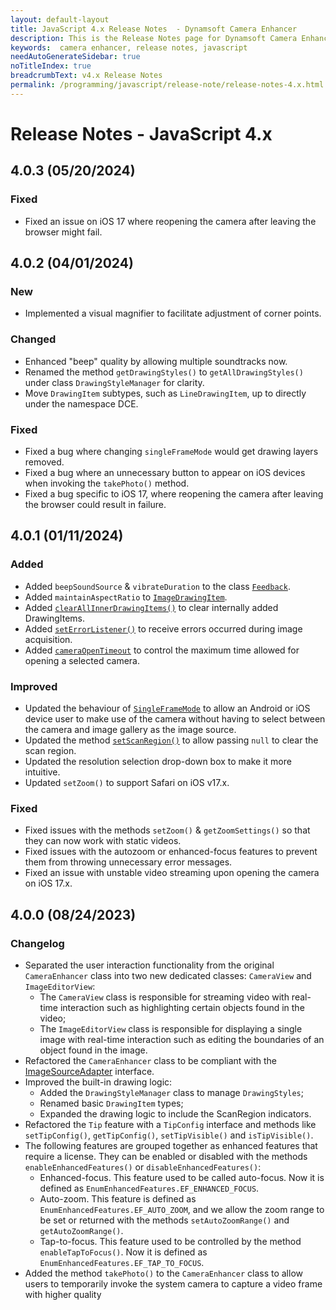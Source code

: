 ```yaml
---
layout: default-layout
title: JavaScript 4.x Release Notes  - Dynamsoft Camera Enhancer
description: This is the Release Notes page for Dynamsoft Camera Enhancer JavaScript SDK v 4.x.
keywords:  camera enhancer, release notes, javascript
needAutoGenerateSidebar: true
noTitleIndex: true
breadcrumbText: v4.x Release Notes
permalink: /programming/javascript/release-note/release-notes-4.x.html
---
```


# Release Notes - JavaScript 4.x

## 4.0.3 (05/20/2024)

### Fixed

* Fixed an issue on iOS 17 where reopening the camera after leaving the browser might fail.

## 4.0.2 (04/01/2024)

### New

* Implemented a visual magnifier to facilitate adjustment of corner points.

### Changed

* Enhanced "beep" quality by allowing multiple soundtracks now.
* Renamed the method `getDrawingStyles()` to `getAllDrawingStyles()` under class `DrawingStyleManager` for clarity.
* Move `DrawingItem` subtypes, such as `LineDrawingItem`, up to directly under the namespace DCE.

### Fixed

* Fixed a bug where changing `singleFrameMode` would get drawing layers removed.
* Fixed a bug where an unnecessary button to appear on iOS devices when invoking the `takePhoto()` method.
* Fixed a bug specific to iOS 17, where reopening the camera after leaving the browser could result in failure.

## 4.0.1 (01/11/2024)

### Added

* Added `beepSoundSource` & `vibrateDuration` to the class [`Feedback`](../api-reference/feedback.md).
* Added `maintainAspectRatio` to [`ImageDrawingItem`](../api-reference/drawingitem.md#imagedrawingitem).
* Added [`clearAllInnerDrawingItems()`](../api-reference/cameraview.md#clearallinnerdrawingitems) to clear internally added DrawingItems.
* Added [`setErrorListener()`](../api-reference/auxiliary.md#seterrorlistener) to receive errors occurred during image acquisition.
* Added [`cameraOpenTimeout`](../api-reference/camera-control.md#cameraopentimeout) to control the maximum time allowed for opening a selected camera.

### Improved

* Updated the behaviour of [`SingleFrameMode`](../api-reference/acquisition.md#singleframemode) to allow an Android or iOS device user to make use of the camera without having to select between the camera and image gallery as the image source. 
* Updated the method [`setScanRegion()`](../api-reference/acquisition.md#setscanregion) to allow passing `null` to clear the scan region.
* Updated the resolution selection drop-down box to make it more intuitive.
* Updated `setZoom()` to support Safari on iOS v17.x.

### Fixed

* Fixed issues with the methods `setZoom()` & `getZoomSettings()` so that they can now work with static videos.
* Fixed issues with the autozoom or enhanced-focus features to prevent them from throwing unnecessary error messages.
* Fixed an issue with unstable video streaming upon opening the camera on iOS 17.x.

## 4.0.0 (08/24/2023)

### Changelog

* Separated the user interaction functionality from the original `CameraEnhancer` class into two new dedicated classes: `CameraView` and `ImageEditorView`:
  * The `CameraView` class is responsible for streaming video with real-time interaction such as highlighting certain objects found in the video;
  * The `ImageEditorView` class is responsible for displaying a single image with real-time interaction such as editing the boundaries of an object found in the image.
* Refactored the `CameraEnhancer` class to be compliant with the [ImageSourceAdapter](https://www.dynamsoft.com/capture-vision/docs/core/architecture/input.html#image-source-adapter) interface.
* Improved the built-in drawing logic:
  * Added the `DrawingStyleManager` class to manage `DrawingStyles`;
  * Renamed basic `DrawingItem` types;
  * Expanded the drawing logic to include the ScanRegion indicators.
* Refactored the `Tip` feature with a `TipConfig` interface and methods like `setTipConfig()`, `getTipConfig()`, `setTipVisible()` and `isTipVisible()`.
* The following features are grouped together as enhanced features that require a license. They can be enabled or disabled with the methods `enableEnhancedFeatures()` or `disableEnhancedFeatures()`:
  * Enhanced-focus. This feature used to be called auto-focus. Now it is defined as `EnumEnhancedFeatures.EF_ENHANCED_FOCUS`.
  * Auto-zoom. This feature is defined as `EnumEnhancedFeatures.EF_AUTO_ZOOM`, and we allow the zoom range to be set or returned with the methods `setAutoZoomRange()` and `getAutoZoomRange()`.
  * Tap-to-focus. This feature used to be controlled by the method `enableTapToFocus()`. Now it is defined as `EnumEnhancedFeatures.EF_TAP_TO_FOCUS`.
* Added the method `takePhoto()` to the `CameraEnhancer` class to allow users to temporarily invoke the system camera to capture a video frame with higher quality
